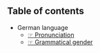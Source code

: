 
Table of contents
--

* German language
    * [☞ Pronunciation](https://github.com/deduke-men-a-selanna/angel_/blob/main/Pronunciation.md)
    * [☞ Grammatical gender](https://github.com/deduke-men-a-selanna/angel_/blob/main/Grammatical-Gender.md)
